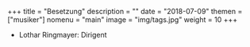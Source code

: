+++
title = "Besetzung"
description = ""
date = "2018-07-09"
themen = ["musiker"]
nomenu = "main"
image = "img/tags.jpg"
weight = 10
+++

* Lothar Ringmayer: Dirigent

